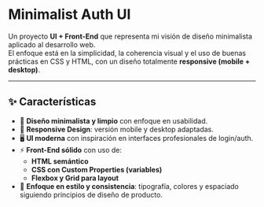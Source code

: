 # Minimalist Auth UI

Un proyecto **UI + Front-End** que representa mi visión de diseño minimalista aplicado al desarrollo web.  
El enfoque está en la simplicidad, la coherencia visual y el uso de buenas prácticas en CSS y HTML, con un diseño totalmente **responsive (mobile + desktop)**.

---

## ✨ Características

- 🎨 **Diseño minimalista y limpio** con enfoque en usabilidad.  
- 📱 **Responsive Design**: versión mobile y desktop adaptadas.  
- 🖥️ **UI moderna** con inspiración en interfaces profesionales de login/auth.  
- ⚡ **Front-End sólido** con uso de:
  - **HTML semántico**  
  - **CSS con Custom Properties (variables)**  
  - **Flexbox y Grid para layout**  
- 🌙 **Enfoque en estilo y consistencia**: tipografía, colores y espaciado siguiendo principios de diseño de producto.  
